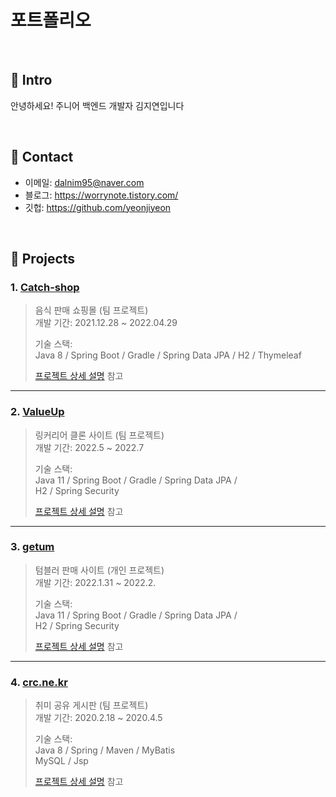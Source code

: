 # 포트폴리오
>

</br>

## :pushpin: Intro
안녕하세요! 주니어 백엔드 개발자 김지연입니다

</br>

## :pushpin: Contact
- 이메일: dalnim95@naver.com
- 블로그: https://worrynote.tistory.com/
- 깃헙: https://github.com/yeonjiyeon

</br>

## :pushpin: Projects


### 1. [Catch-shop](https://github.com/yeonjiyeon/catch-shop)
>음식 판매 쇼핑몰  (팀 프로젝트)  
>개발 기간: 2021.12.28 ~ 2022.04.29  
>  
>기술 스택:  
>Java 8 / Spring Boot / Gradle / Spring Data JPA /
>H2 / Thymeleaf  
> 
>[프로젝트 상세 설명](https://github.com/yeonjiyeon/catch-shop) 참고





---


### 2. [ValueUp](https://github.com/ValueUp-v-2/valueup-backend)
>링커리어 클론 사이트 (팀 프로젝트)  
>개발 기간: 2022.5 ~ 2022.7  
>  
>기술 스택:  
>Java 11 / Spring Boot / Gradle / Spring Data JPA /  
>H2 / Spring Security
>  
>[프로젝트 상세 설명](https://github.com/ValueUp-v-2/valueup-backend) 참고




---


### 3. [getum](https://github.com/yeonjiyeon/getum)
>텀블러 판매 사이트 (개인 프로젝트)  
>개발 기간: 2022.1.31 ~ 2022.2.  
>  
>기술 스택:  
>Java 11 / Spring Boot / Gradle / Spring Data JPA /  
>H2 / Spring Security
>  
>[프로젝트 상세 설명](https://github.com/yeonjiyeon/getum) 참고




---

### 4. [crc.ne.kr](https://github.com/yeonjiyeon/crc.ne.kr)
>취미 공유 게시판 (팀 프로젝트)  
>개발 기간: 2020.2.18 ~ 2020.4.5  
>  
>기술 스택:  
>Java 8 / Spring / Maven / MyBatis  
>MySQL / Jsp
>  
>[프로젝트 상세 설명](https://github.com/yeonjiyeon/crc.ne.kr) 참고








